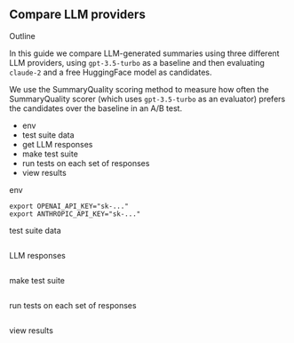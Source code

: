 ## Compare LLM providers

Outline

In this guide we compare LLM-generated summaries using three different LLM providers, using `gpt-3.5-turbo` as a baseline and then evaluating `claude-2` and a free HuggingFace model as candidates.

We use the SummaryQuality scoring method to measure how often the SummaryQuality scorer (which uses `gpt-3.5-turbo` as an evaluator) prefers the candidates over the baseline in an A/B test.

- env
- test suite data
- get LLM responses
- make test suite
- run tests on each set of responses
- view results


env
```
export OPENAI_API_KEY="sk-..."
export ANTHROPIC_API_KEY="sk-..."
```

test suite data

```python

```


LLM responses

```python

```

make test suite

```python

```

run tests on each set of responses

```python

```

view results

```python

```

